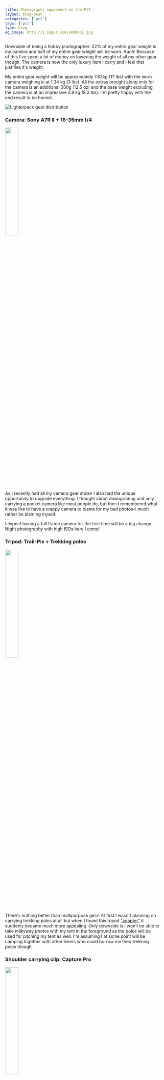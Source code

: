```yaml
---
title: Photography equipment on the PCT
layout: blog-post
categories: ['pct']
tags: ['pct']
type: blog
og_image: http://i.imgur.com/yKh8RnI.jpg
---
```

Downside of being a hobby photographer: 22% of my entire gear weight is my
camera and half of my entire gear weight will be worn. Auch! Because of this
I've spent a lot of money on lowering the weight of all my other gear though.
The camera is now the only luxury item I carry and I feel that justifies it's
weight.

My entire gear weight will be approximately 7.63kg (17 lbs) with the worn
camera weighing in at 1.34 kg (3 lbs). All the extras brought along only for
the camera is an additional 360g (12.5 oz) and the base weight excluding the
camera is at an impressive 3.8 kg (8.3 lbs). I'm pretty happy with the end
result to be honest.

![Lighterpack gear distribution](http://i.imgur.com/yKh8RnI.jpg)

### Camera: Sony A7R II + 16-35mm f/4

<img src="http://i.imgur.com/PnGXvwR.jpg" class="left" style="width: 30%;">

As I recently had all my camera gear stolen I also had the unique opportunity
to upgrade everything. I thought about downgrading and only carrying a pocket
camera like most people do, but then I remembered what it was like to have a
crappy camera to blame for my bad photos–I much rather be blaming myself.

I expect having a full frame camera for the first time will be a big change.
Night photography with high ISOs here I come!

<div style="clear: left;"></div>

### Tripod: Trail-Pix + Trekking poles

<img src="http://i.imgur.com/FKK8ayz.jpg" class="left" style="width: 30%;">

There's nothing better than multipurpose gear! At first I wasn't planning on
carrying trekking poles at all but when I found this tripod ["adapter"][trailpix] it
suddenly became much more appealing. Only downside is I won't be able to take
milkyway photos with my tent in the foreground as the poles will be used for
pitching my tent as well. I'm assuming I at some point will be camping together
with other hikers who could borrow me their trekking poles though.

<div style="clear: left;"></div>

### Shoulder carrying clip: Capture Pro

<img src="http://i.imgur.com/SBsdM1n.jpg" class="left" style="width: 30%;">

This one is a bit of an experiment. The [Capture][capture] clip sounds like an
awesomly useful gadget, but the added weight on my shoulders is a concern.
Worst scenario is I ship the clip back home at some point. I also bought a
capture compatible release plate for the Trail-Pix tripod adapter which makes
the combination even more appealing.

<div style="clear: left;"></div>

### Filters: ND 9-stops & polarizer.

<img src="http://www.bhphotovideo.com/images/images500x500/Hoya_A77ND400_77_mm_Neutral_Density_155266.jpg" class="left" style="width: 30%;">

For those who don't know, ND filters are darkened glass you place in front of
your lens to dramatically decrease the amount of light captured. This can be
used to slow down the shutter speed and take those silky-smooth water photos
you've seen. I thought this might be something fun to play around with and it
only adds about 50g (1.8oz) to my base weight. In addition to the ND filter I
will also be carrying a polarizing filter to remove the reflection from water.
Usually these filters are also used for darkening the sky but due to my
ultra wide-angle lens I dont think I can use it for that purpose. If the angle
from the light source is too wide it will cause uneven shades across the sky.

<div style="clear: left;"></div>

### Camera charger: Heli-On Solar charger

<img src="http://i.imgur.com/bIT28El.jpg" class="left" style="width: 30%;">

Another experiment I'm hopeful for as long as it arrives in time for my start
date in June. Just like Capture and Trail-Pix, [Heli-On][helion] is another product
originating from Kickstarter. I'm really starting to enjoy all the niche
products you can find there. If it doesn't work out I might go for [Solar
paper][solar-paper] instead. Relying only on a power bank is not something I want
to do as that would force me to regularly stay in towns as I recharge my gear.
A solar charger gives much more freedom in my opinion and now I doubt I need
to carry more than one spare battery as the charger has a built in 2600 mAh
power-bank that's able to recharge my battery 2.5 times.

<div style="clear: left;"></div>

### Android Apps: None

After some research I couldn't really find any necessary apps to help me out.
There were some exposure calculators but the math is easy enough to do in your
head without wasting battery life. I do have [Sky Map][skymap] installed since
before and it could be useful for locating the milkyway but from experience
I've always been able to see it with my eyes only. I just need to keep track of
new moons.

[skymap]: https://play.google.com/store/apps/details?id=com.google.android.stardroid&hl=en
[solar-paper]: https://www.kickstarter.com/projects/1398120161/solar-paper-the-worlds-thinnest-and-lightest-solar
[helion]: https://www.kickstarter.com/projects/infinitypv/heli-on/description
[capture]: https://www.peakdesign.com/product/clips/capturepro
[trailpix]: http://trail-pix.com/collections/all/products/universal-trailpix-with-standard-ballhead
